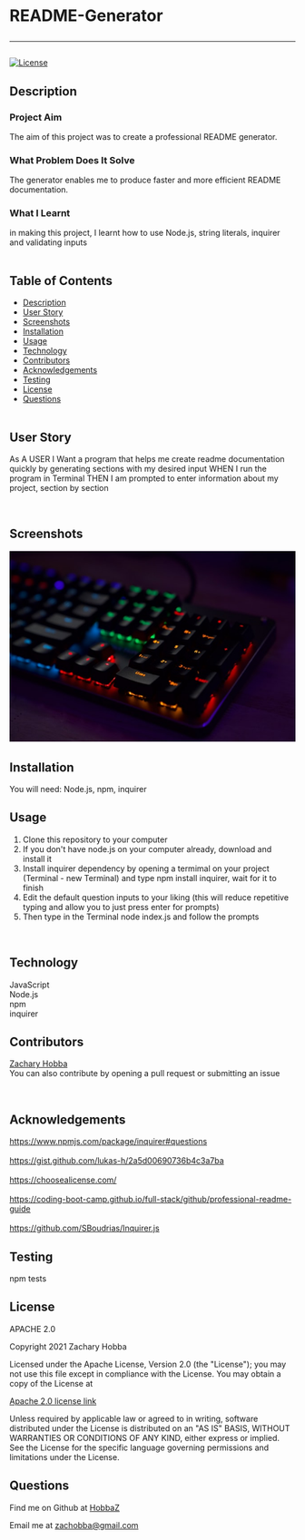 
# README-Generator<hr>
[![License](https://img.shields.io/badge/License-APACHE_2.0-blue.svg)](https://choosealicense.com/licenses/apache-2.0/)

## Description
 
  <h3>Project Aim</h3>

  The aim of this project was to create a professional README generator.

  <h3>What Problem Does It Solve</h3>

  The generator enables me to produce faster and more efficient README documentation.

  <h3>What I Learnt</h3>

  in making this project, I learnt how to use Node.js, string literals, inquirer and validating inputs
  <br><br>

## Table of Contents
- [Description](#description)
- [User Story](#userStory)
- [Screenshots](#screenshots)
- [Installation](#installation)
- [Usage](#usage)
- [Technology](#technology)
- [Contributors](#contributors)
- [Acknowledgements](#acknowledgements)
- [Testing](#testing)
- [License](#license)
- [Questions](#questions)<br><br>

## User Story

  As A USER I Want a program that helps me create readme documentation quickly by generating sections with my desired input
  WHEN I run the program in Terminal
  THEN I am prompted to enter information about my project, section by section
  
<br>

## Screenshots
![Image of colour lit keyboard](/Develop/assets/images/mohammad-rahmani-lPKIb8dJ8kw-unsplash.jpg)
<br>

## Installation
You will need: 
Node.js, npm, inquirer
<br>

## Usage

  1. Clone this repository to your computer
  2. If you don't have node.js on your computer already, download and install it
  3. Install inquirer dependency by opening a termimal on your project (Terminal - new Terminal) and type npm install inquirer, wait for it to finish 
  4. Edit the default question inputs to your liking (this will reduce repetitive typing and allow you to just press enter for prompts)
  5. Then type in the Terminal node index.js and follow the prompts
  
<br>

## Technology
JavaScript<br>Node.js<br>npm<br>inquirer
<br>
 
## Contributors

  [Zachary Hobba](https://github.com/HobbaZ)<br>
  You can also contribute by opening a pull request or submitting an issue
  
<br>

## Acknowledgements
https://www.npmjs.com/package/inquirer#questions<br><br>https://gist.github.com/lukas-h/2a5d00690736b4c3a7ba<br><br>https://choosealicense.com/<br><br>https://coding-boot-camp.github.io/full-stack/github/professional-readme-guide<br><br>https://github.com/SBoudrias/Inquirer.js
<br>

## Testing
npm tests
<br>

## License
APACHE 2.0

Copyright 2021 Zachary Hobba

Licensed under the Apache License, Version 2.0 (the "License");
you may not use this file except in compliance with the License.
You may obtain a copy of the License at

[Apache 2.0 license link](http://www.apache.org/licenses/LICENSE-2.0)

Unless required by applicable law or agreed to in writing, software
distributed under the License is distributed on an "AS IS" BASIS,
WITHOUT WARRANTIES OR CONDITIONS OF ANY KIND, either express or implied.
See the License for the specific language governing permissions and
limitations under the License.
<br>

## Questions
Find me on Github at [HobbaZ](https://github.com/HobbaZ)

Email me at [zachobba@gmail.com](zachobba@gmail.com)
